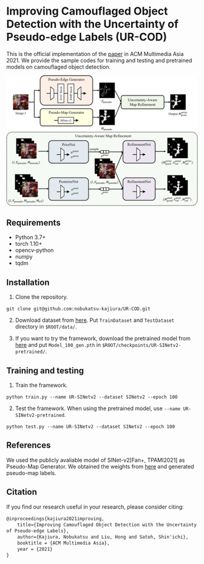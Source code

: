 # Improving Camouflaged Object Detection with the Uncertainty of Pseudo-edge Labels (UR-COD)
This is the official implementation of the [paper](https://arxiv.org/abs/2110.15606) in ACM Multimedia Asia 2021.
We provide the sample codes for training and testing and pretrained models on camouflaged object detection.

<p align="left">
<img src="figure/proposed_method.png" alt="architecture" width="875px">
</p>

## Requirements
- Python 3.7+
- torch 1.10+
- opencv-python
- numpy
- tqdm

## Installation
1. Clone the repository.
  ```Shell
  git clone git@github.com:nobukatsu-kajiura/UR-COD.git
  ```

2. Download dataset from [here](https://drive.google.com/drive/folders/18fGjoC7KhDBVxfoAUnbsCt56-me4-qbW?usp=sharing).
  Put `TrainDataset` and `TestDataset` directory in `$ROOT/data/`.

3. If you want to try the framework, download the pretrained model from [here](https://drive.google.com/drive/folders/140Z5ugoAOFQw3vWDeIP_wL4XlWBE33rV?usp=sharing) and put `Model_100_gen.pth` in `$ROOT/checkpoints/UR-SINetv2-pretrained/`.

## Training and testing
1. Train the framework.
```Shell
python train.py --name UR-SINetv2 --dataset SINetv2 --epoch 100
```

2. Test the framework.
  When using the pretrained model, use `--name UR-SINetv2-pretrained`.
```Shell
python test.py --name UR-SINetv2 --dataset SINetv2 --epoch 100
```

## References
We used the publicly avaliable model of SINet-v2[Fan+, TPAMI2021] as Pseudo-Map Generator.
We obtained the weights from [here](https://github.com/GewelsJI/SINet-V2) and generated pseudo-map labels.

## Citation
If you find our research useful in your research, please consider citing:

    @inproceedings{kajiura2021improving,
        title={Improving Camouflaged Object Detection with the Uncertainty of Pseudo-edge Labels},
        author={Kajiura, Nobukatsu and Liu, Hong and Satoh, Shin'ichi},
        booktitle = {ACM Multimedia Asia},
        year = {2021}
    }